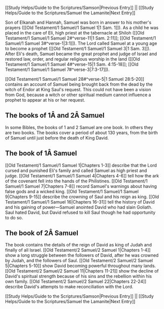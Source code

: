 [[Study Helps/Guide to the Scriptures/Samson|Previous Entry]]  ||  [[Study Helps/Guide to the Scriptures/Samuel the Lamanite|Next Entry]]

 Son of Elkanah and Hannah, Samuel was born in answer to his mother's prayers ([[Old Testament/1 Samuel/1 Samuel 1|1 Sam. 1]]). As a child he was placed in the care of Eli, high priest at the tabernacle at Shiloh ([[Old Testament/1 Samuel/1 Samuel 2#^verse-11|1 Sam. 2:11]]; [[Old Testament/1 Samuel/1 Samuel 3#^verse-1|3:1]]). The Lord called Samuel at a young age to become a prophet ([[Old Testament/1 Samuel/1 Samuel 3|1 Sam. 3]]). After Eli's death, Samuel became the great prophet and judge of Israel and restored law, order, and regular religious worship in the land ([[Old Testament/1 Samuel/1 Samuel 4#^verse-15|1 Sam. 4:15-18]]; [[Old Testament/1 Samuel/1 Samuel 7#^verse-3|7:3-17]]).

 [[Old Testament/1 Samuel/1 Samuel 28#^verse-5|1 Samuel 28:5-20]] contains an account of Samuel being brought back from the dead by the witch of Endor at King Saul's request. This could not have been a vision from God, because a witch or other spiritual medium cannot influence a prophet to appear at his or her request.

## The books of 1Â and 2Â Samuel

 In some Bibles, the books of 1 and 2 Samuel are one book. In others they are two books. The books cover a period of about 130 years, from the birth of Samuel until just before the death of King David.

## The book of 1Â Samuel

 [[Old Testament/1 Samuel/1 Samuel 1|Chapters 1-3]] describe that the Lord cursed and punished Eli's family and called Samuel as high priest and judge. [[Old Testament/1 Samuel/1 Samuel 4|Chapters 4-6]] tell how the ark of the covenant fell into the hands of the Philistines. [[Old Testament/1 Samuel/1 Samuel 7|Chapters 7-8]] record Samuel's warnings about having false gods and a wicked king. [[Old Testament/1 Samuel/1 Samuel 9|Chapters 9-15]] describe the crowning of Saul and his reign as king. [[Old Testament/1 Samuel/1 Samuel 16|Chapters 16-31]] tell the history of David and his gaining of power—Samuel anointed David who had slain Goliath. Saul hated David, but David refused to kill Saul though he had opportunity to do so.

## The book of 2Â Samuel

 The book contains the details of the reign of David as king of Judah and finally of all Israel. [[Old Testament/2 Samuel/2 Samuel 1|Chapters 1-4]] show a long struggle between the followers of David, after he was crowned by Judah, and the followers of Saul. [[Old Testament/2 Samuel/2 Samuel 5|Chapters 5-10]] show David becoming powerful throughout many lands. [[Old Testament/2 Samuel/2 Samuel 11|Chapters 11-21]] show the decline of David's spiritual strength because of his sins and the rebellion within his own family. [[Old Testament/2 Samuel/2 Samuel 22|Chapters 22-24]] describe David's attempts to make reconciliation with the Lord.

[[Study Helps/Guide to the Scriptures/Samson|Previous Entry]]  ||  [[Study Helps/Guide to the Scriptures/Samuel the Lamanite|Next Entry]]